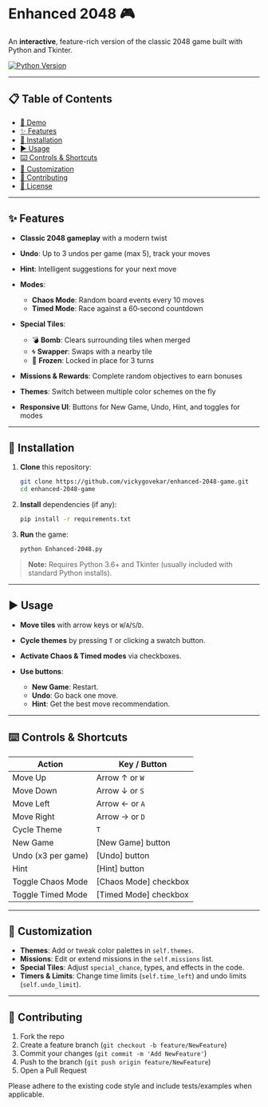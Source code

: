 # Enhanced 2048 🎮

An **interactive**, feature-rich version of the classic 2048 game built with Python and Tkinter.

[![Python Version](https://img.shields.io/badge/python-3.6%2B-blue.svg)](https://www.python.org/) 

---

## 📋 Table of Contents

* [🎥 Demo](#-demo)
* [✨ Features](#-features)
* [🚀 Installation](#-installation)
* [▶️ Usage](#-usage)
* [⌨️ Controls & Shortcuts](#-controls--shortcuts)
* [🎨 Customization](#-customization)
* [🤝 Contributing](#-contributing)
* [📄 License](#-license)

---

## ✨ Features

* **Classic 2048 gameplay** with a modern twist
* **Undo**: Up to 3 undos per game (max 5), track your moves
* **Hint**: Intelligent suggestions for your next move
* **Modes**:

  * **Cha﻿os Mode**: Random board events every 10 moves
  * **Timed Mode**: Race against a 60‑second countdown
* **Special Tiles**:

  * 💣 **Bomb**: Clears surrounding tiles when merged
  * 🌀 **Swapper**: Swaps with a nearby tile
  * 🧊 **Frozen**: Locked in place for 3 turns
* **Missions & Rewards**: Complete random objectives to earn bonuses
* **Themes**: Switch between multiple color schemes on the fly
* **Responsive UI**: Buttons for New Game, Undo, Hint, and toggles for modes

---

## 🚀 Installation

1. **Clone** this repository:

   ```bash
   git clone https://github.com/vickygovekar/enhanced-2048-game.git
   cd enhanced-2048-game
   ```
2. **Install** dependencies (if any):

   ```bash
   pip install -r requirements.txt
   ```
3. **Run** the game:

   ```bash
   python Enhanced-2048.py
   ```

> **Note:** Requires Python 3.6+ and Tkinter (usually included with standard Python installs).

---

## ▶️ Usage

* **Move tiles** with arrow keys or `W`/`A`/`S`/`D`.
* **Cycle themes** by pressing `T` or clicking a swatch button.
* **Activate Chaos & Timed modes** via checkboxes.
* **Use buttons**:

  * **New Game**: Restart.
  * **Undo**: Go back one move.
  * **Hint**: Get the best move recommendation.

---

## ⌨️ Controls & Shortcuts

| Action             | Key / Button           |
| ------------------ | ---------------------- |
| Move Up            | Arrow ↑ or `W`         |
| Move Down          | Arrow ↓ or `S`         |
| Move Left          | Arrow ← or `A`         |
| Move Right         | Arrow → or `D`         |
| Cycle Theme        | `T`                    |
| New Game           | \[New Game] button     |
| Undo (x3 per game) | \[Undo] button         |
| Hint               | \[Hint] button         |
| Toggle Chaos Mode  | \[Chaos Mode] checkbox |
| Toggle Timed Mode  | \[Timed Mode] checkbox |

---

## 🎨 Customization

* **Themes**: Add or tweak color palettes in `self.themes`.
* **Missions**: Edit or extend missions in the `self.missions` list.
* **Special Tiles**: Adjust `special_chance`, types, and effects in the code.
* **Timers & Limits**: Change time limits (`self.time_left`) and undo limits (`self.undo_limit`).

---

## 🤝 Contributing

1. Fork the repo
2. Create a feature branch (`git checkout -b feature/NewFeature`)
3. Commit your changes (`git commit -m 'Add NewFeature'`)
4. Push to the branch (`git push origin feature/NewFeature`)
5. Open a Pull Request

Please adhere to the existing code style and include tests/examples when applicable.
